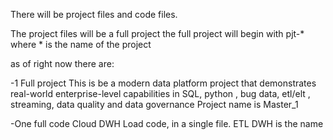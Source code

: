 There will be project files and code files.

The project files will be a full project
the full project will begin with pjt-* where * is the name of the project

as of right now there are:

-1 Full project This is  be a modern data platform project that demonstrates real-world enterprise-level capabilities in SQL, python , bug data, etl/elt , streaming, data quality and data governance
Project name is Master_1

-One full code Cloud DWH Load code, in a single file. ETL DWH is the name
